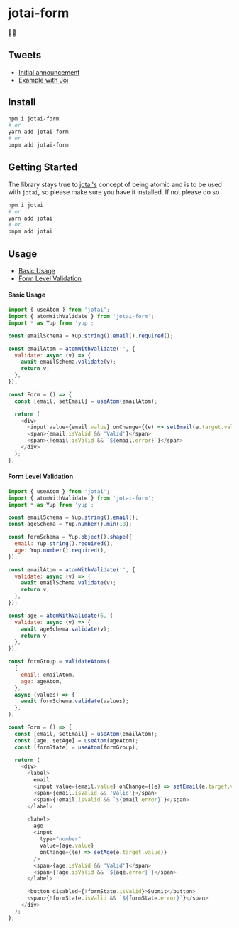 # jotai-form

👻📃

## Tweets

- [Initial announcement](https://twitter.com/dai_shi/status/1518562466627821570)
- [Example with Joi](https://twitter.com/dai_shi/status/1518823782127124480)

## Install

```sh
npm i jotai-form
# or
yarn add jotai-form
# or
pnpm add jotai-form
```

## Getting Started

The library stays true to [jotai's](https://jotai.org) concept of being atomic
and is to be used with `jotai`, so please make sure you have it installed. If
not please do so

```sh
npm i jotai
# or
yarn add jotai
# or
pnpm add jotai
```

## Usage

- [Basic Usage](#basic-usage)
- [Form Level Validation](#form-level-validation)

#### Basic Usage

```js
import { useAtom } from 'jotai';
import { atomWithValidate } from 'jotai-form';
import * as Yup from 'yup';

const emailSchema = Yup.string().email().required();

const emailAtom = atomWithValidate('', {
  validate: async (v) => {
    await emailSchema.validate(v);
    return v;
  },
});

const Form = () => {
  const [email, setEmail] = useAtom(emailAtom);

  return (
    <div>
      <input value={email.value} onChange={(e) => setEmail(e.target.value)} />
      <span>{email.isValid && 'Valid'}</span>
      <span>{!email.isValid && `${email.error}`}</span>
    </div>
  );
};
```

#### Form Level Validation

```js
import { useAtom } from 'jotai';
import { atomWithValidate } from 'jotai-form';
import * as Yup from 'yup';

const emailSchema = Yup.string().email();
const ageSchema = Yup.number().min(18);

const formSchema = Yup.object().shape({
  email: Yup.string().required(),
  age: Yup.number().required(),
});

const emailAtom = atomWithValidate('', {
  validate: async (v) => {
    await emailSchema.validate(v);
    return v;
  },
});

const age = atomWithValidate(6, {
  validate: async (v) => {
    await ageSchema.validate(v);
    return v;
  },
});

const formGroup = validateAtoms(
  {
    email: emailAtom,
    age: ageAtom,
  },
  async (values) => {
    await formSchema.validate(values);
  },
);

const Form = () => {
  const [email, setEmail] = useAtom(emailAtom);
  const [age, setAge] = useAtom(ageAtom);
  const [formState] = useAtom(formGroup);

  return (
    <div>
      <label>
        email
        <input value={email.value} onChange={(e) => setEmail(e.target.value)} />
        <span>{email.isValid && 'Valid'}</span>
        <span>{!email.isValid && `${email.error}`}</span>
      </label>

      <label>
        age
        <input
          type="number"
          value={age.value}
          onChange={(e) => setAge(e.target.value)}
        />
        <span>{age.isValid && 'Valid'}</span>
        <span>{!age.isValid && `${age.error}`}</span>
      </label>

      <button disabled={!formState.isValid}>Submit</button>
      <span>{!formState.isValid && `${formState.error}`}</span>
    </div>
  );
};
```
